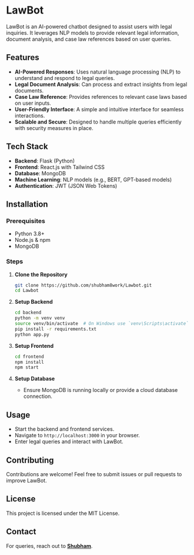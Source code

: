 # LawBot

LawBot is an AI-powered chatbot designed to assist users with legal inquiries. It leverages NLP models to provide relevant legal information, document analysis, and case law references based on user queries.

## Features

- **AI-Powered Responses**: Uses natural language processing (NLP) to understand and respond to legal queries.
- **Legal Document Analysis**: Can process and extract insights from legal documents.
- **Case Law Reference**: Provides references to relevant case laws based on user inputs.
- **User-Friendly Interface**: A simple and intuitive interface for seamless interactions.
- **Scalable and Secure**: Designed to handle multiple queries efficiently with security measures in place.

## Tech Stack

- **Backend**: Flask (Python)
- **Frontend**: React.js with Tailwind CSS
- **Database**: MongoDB
- **Machine Learning**: NLP models (e.g., BERT, GPT-based models)
- **Authentication**: JWT (JSON Web Tokens)

## Installation

### Prerequisites
- Python 3.8+
- Node.js & npm
- MongoDB

### Steps
1. **Clone the Repository**
   ```sh
   git clone https://github.com/shubham8work/Lawbot.git
   cd Lawbot
   ```

2. **Setup Backend**
   ```sh
   cd backend
   python -m venv venv
   source venv/bin/activate  # On Windows use `venv\Scripts\activate`
   pip install -r requirements.txt
   python app.py
   ```

3. **Setup Frontend**
   ```sh
   cd frontend
   npm install
   npm start
   ```

4. **Setup Database**
   - Ensure MongoDB is running locally or provide a cloud database connection.

## Usage
- Start the backend and frontend services.
- Navigate to `http://localhost:3000` in your browser.
- Enter legal queries and interact with LawBot.

## Contributing
Contributions are welcome! Feel free to submit issues or pull requests to improve LawBot.

## License
This project is licensed under the MIT License.

## Contact
For queries, reach out to **[Shubham](https://github.com/shubham8work)**.

